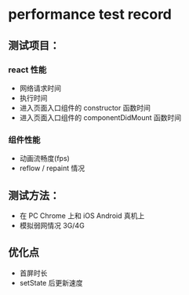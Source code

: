 # performance test record

## 测试项目：

### react 性能

- 网络请求时间
- 执行时间
- 进入页面入口组件的 constructor 函数时间
- 进入页面入口组件的 componentDidMount 函数时间

### 组件性能

- 动画流畅度(fps)
- reflow / repaint 情况

## 测试方法：

- 在 PC Chrome 上和 iOS Android 真机上
- 模拟弱网情况 3G/4G

## 优化点

- 首屏时长
- setState 后更新速度
